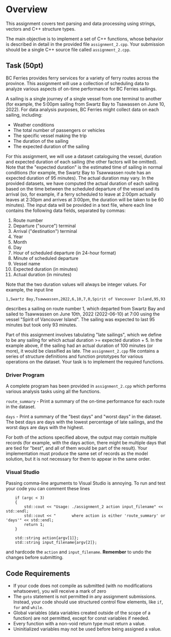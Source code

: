 # Overview
This assignment covers text parsing and data processing using strings, vectors and C++ structure types.

The main objective is to implement a set of C++ functions, whose behavior is described in detail in the provided file `assignment_2.cpp`. Your submission should be a single C++ source file called `assignment_2.cpp`.

## Task (50pt)
BC Ferries provides ferry services for a variety of ferry routes across the province. This assignment will use a collection of scheduling data to analyze various aspects of on-time performance for BC Ferries sailings.

A sailing is a single journey of a single vessel from one terminal to another (for example, the 5:00pm sailing from Swartz Bay to Tsawassen on June 10, 2022). For data analysis purposes, BC Ferries might collect data on each sailing, including:

- Weather conditions
- The total number of passengers or vehicles
- The specific vessel making the trip
- The duration of the sailing
- The expected duration of the sailing

For this assignment, we will use a dataset cataloguing the vessel, duration and expected duration of
each sailing (the other factors will be omitted). Note that the "expected duration" is the estimated
time of sailing in normal conditions (for example, the Swartz Bay to Tsawwassen route has an
expected duration of 95 minutes).
The actual duration may vary.
In the provided datasets, we have computed the actual duration of each sailing based on the time between the scheduled departure of the vessel and its arrival (so, for example, if a ferry scheduled to leave at 2:00pm actually leaves
at 2:30pm and arrives at 3:00pm, the duration will be taken to be 60 minutes).
The input data will be provided in a text file, where each line contains the following data fields,
separated by commas:

1. Route number
2. Departure ("source") terminal
3. Arrival ("destination") terminal
4. Year
5. Month
6. Day
7. Hour of scheduled departure (in 24-hour format)
8. Minute of scheduled departure
9. Vessel name
10. Expected duration (in minutes)
11. Actual duration (in minutes)

Note that the two duration values will always be integer values.
For example, the input line
```
1,Swartz Bay,Tsawwassen,2022,6,10,7,0,Spirit of Vancouver Island,95,93
```
describes a sailing on route number 1, which departed from Swartz Bay and sailed to Tsawwassen
on June 10th, 2022 (2022-06-10) at 7:00 using the vessel "Spirit of Vancouver Island". The sailing
was expected to last 95 minutes but took only 93 minutes.

Part of this assignment involves tabulating "late sailings", which we define to be any sailing for
which actual duration >= expected duration + 5.
In the example above, if the sailing had an actual duration of 100 minutes (or more), it would be
classified as late.
The `assignment_2.cpp` file contains a series of structure definitions and function prototypes for
various operations on the dataset. Your task is to implement the required functions.

### Driver Program
A complete program has been provided in `assignment_2.cpp` which performs various analysis tasks
using all the functions.

`route_summary` - Print a summary of the on-time performance for each route in the dataset.

`days` - Print a summary of the "best days" and "worst days" in the dataset. The best days
are days with the lowest percentage of late sailings, and the worst days are days with the
highest.

For both of the actions specified above, the output may contain multiple records (for example, with the days action, there might be multiple days that are tied for "best", and all of them would be part of the result). Your
implementation must produce the same set of records as the model solution, but it is not necessary
for them to appear in the same order.

### Visual Studio
Passing comma-line arguments to Visual Studio is annoying. To run and test your code you can comment these lines
```
    if (argc < 3)
    {
        std::cout << "Usage: ./assignment_2 action input_filename" << std::endl;
        std::cout << "       where action is either 'route_summary' or 'days'" << std::endl;
        return 1;
    }

    std::string action{argv[1]};
    std::string input_filename{argv[2]};
```
and hardcode the `action` and `input_filename`. **Remember** to undo the changes before submitting.


## Code Requirements

- If your code does not compile as submitted (with no modifications
whatsoever), you will receive a mark of zero
- The `goto` statement is not permitted in any assignment submissions. Instead, your code
should use structured control flow elements, like `if`, `for` and `while`.
- Global variables (data variables created outside of the scope of a function) are not permitted, except for const variables if needed.
- Every function with a non-void return type must return a value.
- Uninitialized variables may not be used before being assigned a value.
